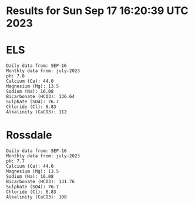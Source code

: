 # Results for Sun Sep 17 16:20:39 UTC 2023
# ELS
```
Daily data from: SEP-16
Monthly data from: july-2023
pH: 7.8
Calcium (Ca): 44.0
Magnesium (Mg): 13.5
Sodium (Na): 16.08
Bicarbonate (HCO3): 136.64
Sulphate (SO4): 76.7
Chloride (Cl): 6.83
Alkalinity (CaCO3): 112
```
# Rossdale
```
Daily data from: SEP-16
Monthly data from: july-2023
pH: 7.7
Calcium (Ca): 44.0
Magnesium (Mg): 13.5
Sodium (Na): 16.08
Bicarbonate (HCO3): 131.76
Sulphate (SO4): 76.7
Chloride (Cl): 6.83
Alkalinity (CaCO3): 108
```
